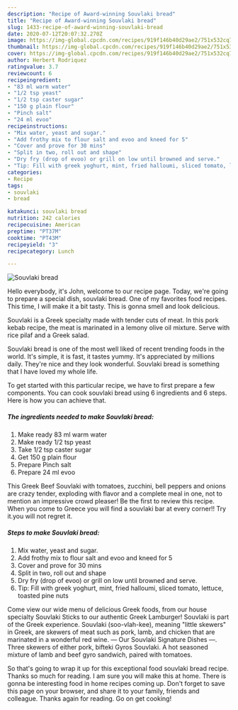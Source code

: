 ```yaml
---
description: "Recipe of Award-winning Souvlaki bread"
title: "Recipe of Award-winning Souvlaki bread"
slug: 1433-recipe-of-award-winning-souvlaki-bread
date: 2020-07-12T20:07:32.270Z
image: https://img-global.cpcdn.com/recipes/919f146b40d29ae2/751x532cq70/souvlaki-bread-recipe-main-photo.jpg
thumbnail: https://img-global.cpcdn.com/recipes/919f146b40d29ae2/751x532cq70/souvlaki-bread-recipe-main-photo.jpg
cover: https://img-global.cpcdn.com/recipes/919f146b40d29ae2/751x532cq70/souvlaki-bread-recipe-main-photo.jpg
author: Herbert Rodriquez
ratingvalue: 3.7
reviewcount: 6
recipeingredient:
- "83 ml warm water"
- "1/2 tsp yeast"
- "1/2 tsp caster sugar"
- "150 g plain flour"
- "Pinch salt"
- "24 ml evoo"
recipeinstructions:
- "Mix water, yeast and sugar."
- "Add frothy mix to flour salt and evoo and kneed for 5"
- "Cover and prove for 30 mins"
- "Split in two, roll out and shape"
- "Dry fry (drop of evoo) or grill on low until browned and serve."
- "Tip: Fill with greek yoghurt, mint, fried halloumi, sliced tomato, lettuce, toasted pine nuts"
categories:
- Recipe
tags:
- souvlaki
- bread

katakunci: souvlaki bread 
nutrition: 242 calories
recipecuisine: American
preptime: "PT37M"
cooktime: "PT43M"
recipeyield: "3"
recipecategory: Lunch

---
```



![Souvlaki bread](https://img-global.cpcdn.com/recipes/919f146b40d29ae2/751x532cq70/souvlaki-bread-recipe-main-photo.jpg)

Hello everybody, it's John, welcome to our recipe page. Today, we're going to prepare a special dish, souvlaki bread. One of my favorites food recipes. This time, I will make it a bit tasty. This is gonna smell and look delicious.

Souvlaki is a Greek specialty made with tender cuts of meat. In this pork kebab recipe, the meat is marinated in a lemony olive oil mixture. Serve with rice pilaf and a Greek salad.

Souvlaki bread is one of the most well liked of recent trending foods in the world. It's simple, it is fast, it tastes yummy. It's appreciated by millions daily. They're nice and they look wonderful. Souvlaki bread is something that I have loved my whole life.


To get started with this particular recipe, we have to first prepare a few components. You can cook souvlaki bread using 6 ingredients and 6 steps. Here is how you can achieve that.

<!--inarticleads1-->

##### The ingredients needed to make Souvlaki bread:

1. Make ready 83 ml warm water
1. Make ready 1/2 tsp yeast
1. Take 1/2 tsp caster sugar
1. Get 150 g plain flour
1. Prepare Pinch salt
1. Prepare 24 ml evoo


This Greek Beef Souvlaki with tomatoes, zucchini, bell peppers and onions are crazy tender, exploding with flavor and a complete meal in one, not to mention an impressive crowd pleaser! Be the first to review this recipe. When you come to Greece you will find a souvlaki bar at every corner!! Try it.you will not regret it. 

<!--inarticleads2-->

##### Steps to make Souvlaki bread:

1. Mix water, yeast and sugar.
1. Add frothy mix to flour salt and evoo and kneed for 5
1. Cover and prove for 30 mins
1. Split in two, roll out and shape
1. Dry fry (drop of evoo) or grill on low until browned and serve.
1. Tip: Fill with greek yoghurt, mint, fried halloumi, sliced tomato, lettuce, toasted pine nuts


Come view our wide menu of delicious Greek foods, from our house specialty Souvlaki Sticks to our authentic Greek Lamburger! Souvlaki is part of the Greek experience. Souvlaki (soo-vlah-kee), meaning &#34;little skewers&#34; in Greek, are skewers of meat such as pork, lamb, and chicken that are marinated in a wonderful red wine. — Our Souvlaki Signature Dishes —. Three skewers of either pork, bifteki Gyros Souvlaki. A hot seasoned mixture of lamb and beef gyro sandwich, paired with tomatoes. 

So that's going to wrap it up for this exceptional food souvlaki bread recipe. Thanks so much for reading. I am sure you will make this at home. There is gonna be interesting food in home recipes coming up. Don't forget to save this page on your browser, and share it to your family, friends and colleague. Thanks again for reading. Go on get cooking!
